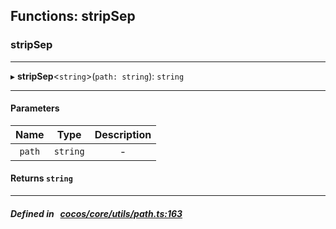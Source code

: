 ## Functions: stripSep

### stripSep


___
▸ **stripSep**<`string`\>(`path: string`): `string`
___


#### Parameters

| Name | Type | Description |
| :------: | :------: | :------: |
| `path` | `string` | - |


#### Returns `string` 
___


##### Defined in &nbsp;   [cocos/core/utils/path.ts:163](https://github.com/cocos-creator/engine/blob/c7bf6b8a9/cocos/core/utils/path.ts#L163)&nbsp;
